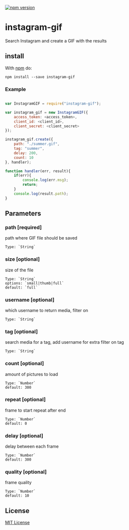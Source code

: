[![npm version](http://img.shields.io/npm/v/instagram-gif.svg?style=flat)](https://www.npmjs.org/package/instagram-gif)

# instagram-gif

Search Instagram and create a GIF with the results

## install

With [npm](http://npmjs.org) do:

```
npm install --save instagram-gif
```

### Example

```javascript

var InstagramGIF = require("instagram-gif");

var instagram_gif = new InstagramGIF({
	access_token: <access_token>,
	client_id: <client_id>,
	client_secret: <client_secret>
});

instagram_gif.create({
	path: "./summer.gif",
	tag: "summer",
	delay: 200,
	count: 10
}, handler);

function handler(err, result){
	if(err){
		console.log(err.msg);
		return;
	}
	console.log(result.path);
}
```

## Parameters

### path [required]

path where GIF file should be saved

    Type: `String`


### size [optional]

size of the file

    Type: `String`
    options: `small|thumb|full`
    default: `full`

### username [optional]

which username to return media, filter on

    Type: `String`


### tag [optional]

search media for a tag,
add username for extra filter on tag

    Type: `String`


### count [optional]

amount of pictures to load

    Type: `Number`
    default: 300


### repeat [optional]

frame to start repeat after end

    Type: `Number`
    default: 0


### delay [optional]

delay between each frame

    Type: `Number`
    default: 300


### quality [optional]

frame quality

    Type: `Number`
    default: 10


## License

[MIT License](http://en.wikipedia.org/wiki/MIT_License)
